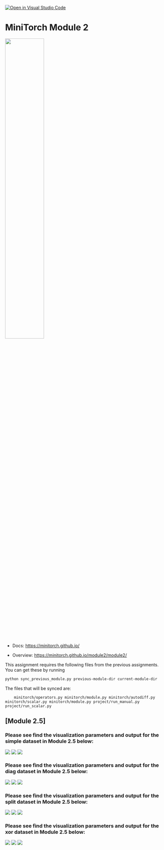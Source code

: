[![Open in Visual Studio Code](https://classroom.github.com/assets/open-in-vscode-c66648af7eb3fe8bc4f294546bfd86ef473780cde1dea487d3c4ff354943c9ae.svg)](https://classroom.github.com/online_ide?assignment_repo_id=8875020&assignment_repo_type=AssignmentRepo)
# MiniTorch Module 2

<img src="https://minitorch.github.io/minitorch.svg" width="50%">


* Docs: https://minitorch.github.io/

* Overview: https://minitorch.github.io/module2/module2/

This assignment requires the following files from the previous assignments. You can get these by running

```bash
python sync_previous_module.py previous-module-dir current-module-dir
```

The files that will be synced are:

        minitorch/operators.py minitorch/module.py minitorch/autodiff.py minitorch/scalar.py minitorch/module.py project/run_manual.py project/run_scalar.py


## [Module 2.5]

### Please see find the visualization parameters and output for the simple dataset in Module 2.5  below:
![](2.5_simple_parameters.png)
![](2.5_simple_plot.png)
![](2.5_simple_log.png)



### Please see find the visualization parameters and output for the diag dataset in Module 2.5  below:
![](2.5_diag_parameters.png)
![](2.5_diag_plot.png)
![](2.5_diag_log.png)


### Please see find the visualization parameters and output for the split dataset in Module 2.5  below:
![](2.5_split_parameters.png)
![](2.5_split_plot.png)
![](2.5_split_log.png)



### Please see find the visualization parameters and output for the xor dataset in Module 2.5  below:
![](2.5_xor_parameters.png)
![](2.5_xor_plot.png)
![](2.5_xor_log.png)
